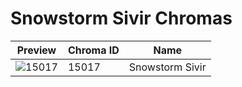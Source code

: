 # Snowstorm Sivir Chromas

| Preview | Chroma ID | Name |
|---------|-----------|------|
| ![15017](https://raw.communitydragon.org/latest/plugins/rcp-be-lol-game-data/global/default/v1/champion-chroma-images/15/15017.png) | 15017 | Snowstorm Sivir |